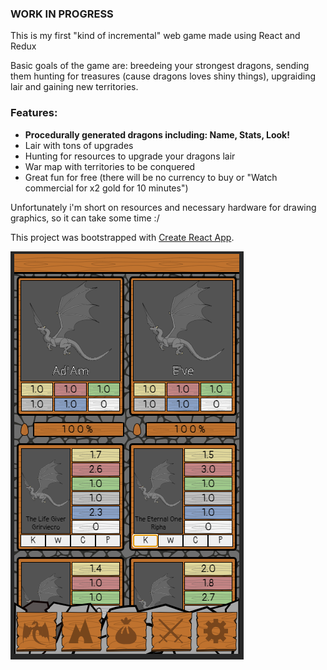 ### WORK IN PROGRESS

This is my first "kind of incremental" web game made using React and Redux 

Basic goals of the game are: breedeing your strongest dragons, sending them hunting for treasures (cause dragons loves shiny things), upgraiding lair and gaining new territories.



### Features:
<ul>
<li><b>Procedurally generated dragons
  including:
  Name,
 Stats,
 Look!</b></li>
  <li>Lair with tons of upgrades</li>
  <li>Hunting for resources to upgrade your dragons lair</li>
  <li>War map with territories to be conquered</li>
  <li>Great fun for free (there will be no currency to buy or "Watch commercial for x2 gold for 10 minutes")</li>
</ul>


Unfortunately i'm short on resources and necessary hardware for drawing graphics, so it can take some time :/


This project was bootstrapped with [Create React App](https://github.com/facebook/create-react-app).

![example](https://github.com/Wyxuch/Tribe-of-dragons/blob/master/example.PNG?raw=true)

